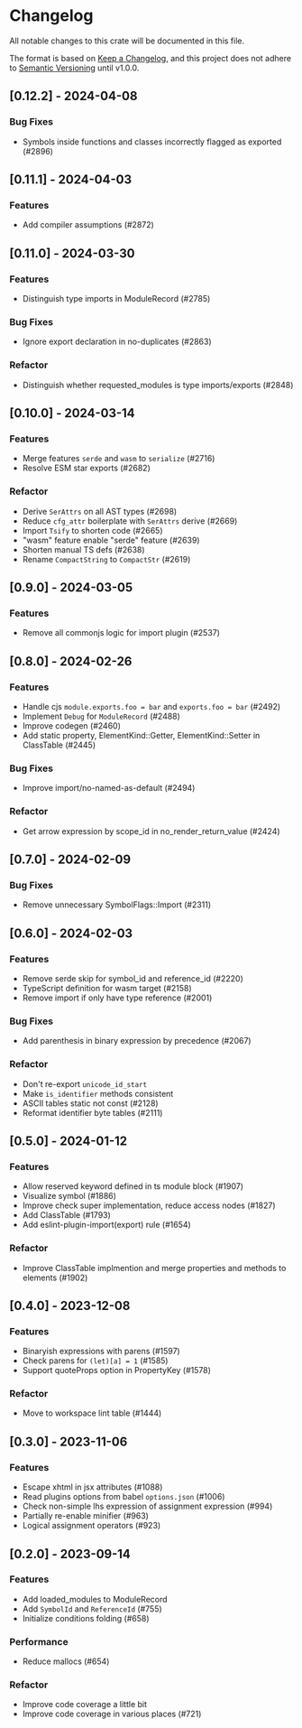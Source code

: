 # Changelog

All notable changes to this crate will be documented in this file.

The format is based on [Keep a Changelog](https://keepachangelog.com/en/1.0.0/),
and this project does not adhere to [Semantic Versioning](https://semver.org/spec/v2.0.0.html) until v1.0.0.

## [0.12.2] - 2024-04-08

### Bug Fixes

- Symbols inside functions and classes incorrectly flagged as exported (#2896)

## [0.11.1] - 2024-04-03

### Features

- Add compiler assumptions (#2872)

## [0.11.0] - 2024-03-30

### Features

- Distinguish type imports in ModuleRecord (#2785)

### Bug Fixes

- Ignore export declaration in no-duplicates (#2863)

### Refactor

- Distinguish whether requested_modules is type imports/exports (#2848)

## [0.10.0] - 2024-03-14

### Features

- Merge features `serde` and `wasm` to `serialize` (#2716)
- Resolve ESM star exports (#2682)

### Refactor

- Derive `SerAttrs` on all AST types (#2698)
- Reduce `cfg_attr` boilerplate with `SerAttrs` derive (#2669)
- Import `Tsify` to shorten code (#2665)
- "wasm" feature enable "serde" feature (#2639)
- Shorten manual TS defs (#2638)
- Rename `CompactString` to `CompactStr` (#2619)

## [0.9.0] - 2024-03-05

### Features

- Remove all commonjs logic for import plugin (#2537)

## [0.8.0] - 2024-02-26

### Features

- Handle cjs `module.exports.foo = bar` and `exports.foo = bar` (#2492)
- Implement `Debug` for `ModuleRecord` (#2488)
- Improve codegen (#2460)
- Add static property, ElementKind::Getter, ElementKind::Setter in ClassTable (#2445)

### Bug Fixes

- Improve import/no-named-as-default (#2494)

### Refactor

- Get arrow expression by scope_id in no_render_return_value (#2424)

## [0.7.0] - 2024-02-09

### Bug Fixes

- Remove unnecessary SymbolFlags::Import (#2311)

## [0.6.0] - 2024-02-03

### Features

- Remove serde skip for symbol_id and reference_id (#2220)
- TypeScript definition for wasm target (#2158)
- Remove import if only have type reference (#2001)

### Bug Fixes

- Add parenthesis in binary expression by precedence (#2067)

### Refactor

- Don't re-export `unicode_id_start`
- Make `is_identifier` methods consistent
- ASCII tables static not const (#2128)
- Reformat identifier byte tables (#2111)

## [0.5.0] - 2024-01-12

### Features

- Allow reserved keyword defined in ts module block (#1907)
- Visualize symbol (#1886)
- Improve check super implementation, reduce access nodes (#1827)
- Add ClassTable (#1793)
- Add eslint-plugin-import(export) rule (#1654)

### Refactor

- Improve ClassTable implmention and merge properties and methods to elements (#1902)

## [0.4.0] - 2023-12-08

### Features

- Binaryish expressions with parens (#1597)
- Check parens for `(let)[a] = 1` (#1585)
- Support quoteProps option in PropertyKey (#1578)

### Refactor

- Move to workspace lint table (#1444)

## [0.3.0] - 2023-11-06

### Features

- Escape xhtml in jsx attributes (#1088)
- Read plugins options from babel `options.json` (#1006)
- Check non-simple lhs expression of assignment expression (#994)
- Partially re-enable minifier (#963)
- Logical assignment operators (#923)

## [0.2.0] - 2023-09-14

### Features

- Add loaded_modules to ModuleRecord
- Add `SymbolId` and `ReferenceId` (#755)
- Initialize conditions folding (#658)

### Performance

- Reduce mallocs (#654)

### Refactor

- Improve code coverage a little bit
- Improve code coverage in various places (#721)

